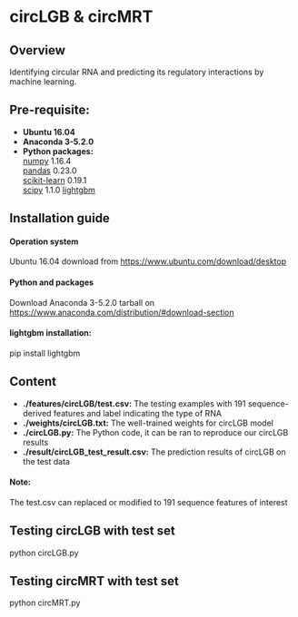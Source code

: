 # circLGB & circMRT 
## Overview
Identifying circular RNA and predicting its regulatory interactions by machine learning.

## Pre-requisite:  
* **Ubuntu 16.04**
* **Anaconda 3-5.2.0**
* **Python packages:**   
  [numpy](https://numpy.org/) 1.16.4  
  [pandas](https://pandas.pydata.org/) 0.23.0  
  [scikit-learn](https://scikit-learn.org/stable/) 0.19.1  
  [scipy](https://www.scipy.org/) 1.1.0 
  [lightgbm](https://github.com/Microsoft/LightGBM) 
  
## Installation guide
#### **Operation system**  
Ubuntu 16.04 download from https://www.ubuntu.com/download/desktop  
#### **Python and packages**  
Download Anaconda 3-5.2.0 tarball on https://www.anaconda.com/distribution/#download-section  
#### **lightgbm installation:**  
pip install lightgbm  
  
## Content  
* **./features/circLGB/test.csv:** The testing examples with 191 sequence-derived features and label indicating the type of RNA    
* **./weights/circLGB.txt:** The well-trained weights for circLGB model      
* **./circLGB.py:** The Python code, it can be ran to reproduce our circLGB results  
* **./result/circLGB_test_result.csv:** The prediction results of circLGB on the test data 
#### **Note:**    
The test.csv can replaced or modified to 191 sequence features of interest  

## Testing circLGB with test set
python circLGB.py

## Testing circMRT with test set
python circMRT.py


